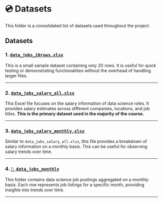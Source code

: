 # 💿 Datasets

This folder is a consolidated list of datasets used throughout the project.

## Datasets

### 1. [`data_jobs_20rows.xlsx`](data_jobs_20rows.xlsx)
This is a small sample dataset containing only 20 rows. It is useful for quick testing or demonstrating functionalities without the overhead of handling larger files.

---

### 2. [`data_jobs_salary_all.xlsx`](data_jobs_salary_all.xlsx)
This Excel file focuses on the salary information of data science roles. It provides salary estimates across different companies, locations, and job titles. **This is the primary dataset used in the majority of the course.**

---

### 3. [`data_jobs_salary_monthly.xlsx`](data_jobs_salary_monthly.xlsx)
Similar to `data_jobs_salary_all.xlsx`, this file provides a breakdown of salary information on a monthly basis. This can be useful for observing salary trends over time.

---

### 4. [`📂 data_jobs_monthly`](data_jobs_monthly/)
This folder contains data science job postings aggregated on a monthly basis. Each row represents job listings for a specific month, providing insights into trends over time.

---

